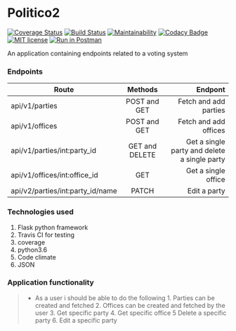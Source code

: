 # Politico2
[![Coverage Status](https://coveralls.io/repos/github/BRIGHTON-ASUMANI/politico2/badge.svg?branch=develop-163671198)](https://coveralls.io/github/BRIGHTON-ASUMANI/politico2?branch=develop-163671198)     [![Build Status](https://travis-ci.com/BRIGHTON-ASUMANI/politico2.svg?branch=develop-163671198)](https://travis-ci.com/BRIGHTON-ASUMANI/politico2)      [![Maintainability](https://api.codeclimate.com/v1/badges/1cf13a9a12a4a3fb21be/maintainability)](https://codeclimate.com/github/BRIGHTON-ASUMANI/politico2/maintainability)
[![Codacy Badge](https://api.codacy.com/project/badge/Grade/d2ff595d97ba4a9b93bce2771ec8561d)](https://www.codacy.com/app/BRIGHTON-ASUMANI/politico2?utm_source=github.com&amp;utm_medium=referral&amp;utm_content=BRIGHTON-ASUMANI/politico2&amp;utm_campaign=Badge_Grade)  [![MIT license](http://img.shields.io/badge/license-MIT-brightgreen.svg)](http://opensource.org/licenses/MIT)   [![Run in Postman](https://run.pstmn.io/button.svg)](https://www.getpostman.com/run-collection/:collection_id)   

An application containing endpoints related to a voting system 

### __Endpoints__
| Route   |      Methods      |  Endpont |
|----------|:-------------:|------:|
| api/v1/parties | POST and GET | Fetch and add parties |
| api/v1/offices | POST and GET | Fetch and add offices |
| api/v1/parties/int:party_id |  GET and DELETE  |   Get a single party and delete a single party |
| api/v1/offices/int:office_id |  GET   |   Get a single office |
| api/v2/parties/int:party_id/name | PATCH  | Edit a party |

### __Technologies used__
1. Flask python framework
2. Travis CI for testing
3. coverage
4. python3.6
5. Code climate
6. JSON

### __Application functionality__
> * As a user i should be able to do the following 
    1. Parties can be created and fetched 
    2. Offices can be created and fetched by the user
    3. Get specific party
    4. Get specific office
    5  Delete a specific party
    6. Edit a specific party

